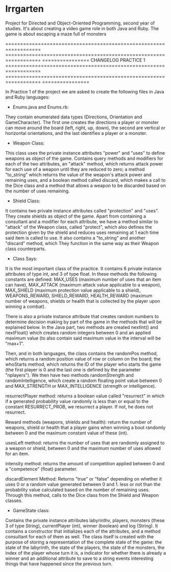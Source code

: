 # Irrgarten

Project for Directed and Object-Oriented Programming, second year of studies. It's about creating a video game
role in both Java and Ruby. The game is about escaping a maze full of monsters

================================================================== ================================================================== ================
                                               CHANGELOG PRACTICE 1
================================================================== ================================================================== ================

In Practice 1 of the project we are asked to create the following files in Java and Ruby languages:


- Enums.java and Enums.rb:

They contain enumerated data types (Directions, Orientation and GameCharacter). The first one creates
the directions a player or monster can move around the board (left,
right, up, down), the second are vertical or horizontal orientations, and the last
identifies a player or a monster.


- Weapon Class:

This class uses the private instance attributes "power" and "uses" to define weapons as
object of the game. Contains query methods and modifiers for each of the two attributes, an "attack" method,
which returns attack power for each use of a weapon until they are reduced to zero; a method
"to_string" which returns the value of the weapon's attack power and remaining uses, and a boolean method called
discard, which makes a call to the Dice class and a method that allows a weapon to be discarded based on the number of uses
remaining.


- Shield Class:

It contains two private instance attributes called "protection" and "uses". They create shields as
object of the game. Apart from containing a consultant and a modifier for each attribute, we have a method similar to
"attack" of the Weapon class, called "protect", which also defines the protection given by the shield and reduces uses
remaining at 1 each time said item is called to use. It also contains a "to_string" and another "discard" method, which
They function in the same way as their Weapon class counterparts.


- Class Says:

It is the most important class of the practice. It contains 6 private instance attributes of type int, and 3 of type float.
In these methods the following constants are defined: MAX_USES (maximum number of uses that an item can have),
MAX_ATTACK (maximum attack value applicable to a weapon), MAX_SHIELD (maximum protection value applicable to a
shield), WEAPONS_REWARD, SHIELD_REWARD, HEALTH_REWARD (maximum number of weapons, shields or health that is collected by the
player upon winning a combat).

There is also a private instance attribute that creates random numbers to determine decision making by
part of the game in the methods that will be explained below. In the Java part, two methods are created
nextInt() and nextFloat() which creates random integers between 0 and an applied maximum value (to also contain
said maximum value in the interval will be "max+1".

Then, and in both languages, the class contains the randomPos method, which returns a random position value of
row or column on the board; the whoStarts method, which returns the ID of the player who starts the game (the first
player is 0 and the last one is defined by the parameter "nplayers"). We then have two methods randomStrength and
randomIntelligence, which create a random floating point value between 0 and MAX_STRENGTH or MAX_INTELLIGENCE (strength or
intelligence).

resurrectPlayer method: returns a boolean value called "resurrect" in which if a generated probability value
randomly is less than or equal to the constant RESURRECT_PROB, we resurrect a player. If not, he does not resurrect.

Reward methods (weapons, shields and health): return the number of weapons, shield or health that a player gains when winning
a bout randomly between 0 and the maximum constant value of these (int).

usesLeft method: returns the number of uses that are randomly assigned to a weapon or shield, between 0 and
the maximum number of uses allowed for an item.

intensity method: returns the amount of competition applied between 0 and a "competence" (float) parameter.

discardElement Method: Returns "true" or "false" depending on whether it uses 0 or a random value generated between 0 and 1.
less or not than the probability value calculated based on the number of remaining uses. Through this method,
calls to the Dice class from the Shield and Weapon classes.


- GameState class:

Contains the private instance attributes labyrinthv, players, monsters (these 3 of type String), currentPlayer
(int), winner (boolean) and log (String). It contains a constructor that initializes each of the attributes, and a method
consultant for each of them as well.
The class itself is created with the purpose of storing a representation of the complete state of the game: the state
of the labyrinth, the state of the players, the state of the monsters, the index of the player whose turn it is, a
indicator for whether there is already a winner and an additional attribute to save to a string events
interesting things that have happened since the previous turn.
